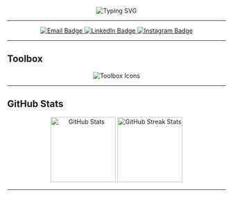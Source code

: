 <p align="center">
  <img src="https://readme-typing-svg.herokuapp.com?font=Fira+Code&weight=700&size=28&pause=1000&color=ffffff&center=true&vCenter=true&width=435&lines=Hi+there!+I'm+Jasfal;Welcome!" alt="Typing SVG" />
</p>

---

<div align="center">
  <a href="mailto:jasfal2004@gmail.com">
    <img src="https://img.shields.io/badge/Email-333333?style=for-the-badge&logo=gmail&logoColor=red" alt="Email Badge" />
  </a>
  <a href="https://www.linkedin.com/in/jasfal" target="_blank">
    <img src="https://img.shields.io/badge/LinkedIn-0077B5?style=for-the-badge&logo=linkedin&logoColor=white" alt="LinkedIn Badge" />
  </a>
  <a href="https://www.instagram.com/your-instagram" target="_blank">
    <img src="https://img.shields.io/badge/Instagram-E4405F?style=for-the-badge&logo=instagram&logoColor=white" alt="Instagram Badge" />
  </a>
</div>

---

## Toolbox

<p align="center">
  <img src="https://skillicons.dev/icons?i=python,c,js,html,css,git,github,vscode,figma,mysql" alt="Toolbox Icons" />
</p>

---

## GitHub Stats

<p align="center">
  <img src="https://github-readme-stats.vercel.app/api?username=jsfl-24&show_icons=true&theme=tokyonight" height="150" alt="GitHub Stats" />
  <img src="https://github-readme-streak-stats.herokuapp.com/?user=jsfl-24&theme=tokyonight" height="150" alt="GitHub Streak Stats" />
</p>

---
